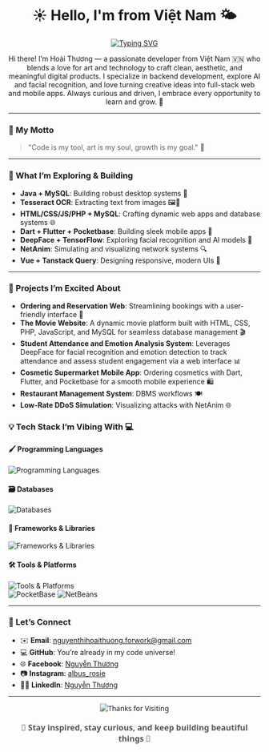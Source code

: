<div align="center">
  
# ☀️ Hello, I'm from Việt Nam 🌤️

[![Typing SVG](https://readme-typing-svg.herokuapp.com?font=Pacifico&size=40&pause=1000&color=F78DA7&center=true&vCenter=true&width=600&height=100&lines=🌷+Hoài+Thương's+Home+🌺;☀️Welcome+to+My+World!+✨)](https://git.io/typing-svg)

Hi there! I’m Hoài Thương — a passionate developer from Việt Nam 🇻🇳 who blends a love for art and technology to craft clean, aesthetic, and meaningful digital products. I specialize in backend development, explore AI and facial recognition, and love turning creative ideas into full-stack web and mobile apps. Always curious and driven, I embrace every opportunity to learn and grow. 🌱

</div>

---

### 🎯 My Motto
> "Code is my tool, art is my soul, growth is my goal." 🌱

---

### 🌱 What I’m Exploring & Building
- **Java + MySQL**: Building robust desktop systems 🍵
- **Tesseract OCR**: Extracting text from images 🖼️📜
- **HTML/CSS/JS/PHP + MySQL**: Crafting dynamic web apps and database systems 🌐
- **Dart + Flutter + Pocketbase**: Building sleek mobile apps 📱
- **DeepFace + TensorFlow**: Exploring facial recognition and AI models 🤖
- **NetAnim**: Simulating and visualizing network systems 🔍
- **Vue + Tanstack Query**: Designing responsive, modern UIs 🎨

---

### 🌷 Projects I’m Excited About
- **Ordering and Reservation Web**: Streamlining bookings with a user-friendly interface 📅
- **The Movie Website**: A dynamic movie platform built with HTML, CSS, PHP, JavaScript, and MySQL for seamless database management 🎬
- **Student Attendance and Emotion Analysis System**: Leverages DeepFace for facial recognition and emotion detection to track attendance and assess student engagement via a web interface 📊
- **Cosmetic Supermarket Mobile App**: Ordering cosmetics with Dart, Flutter, and Pocketbase for a smooth mobile experience 🛍️
- **Restaurant Management System**: DBMS workflows 🍽️
- **Low-Rate DDoS Simulation**: Visualizing attacks with NetAnim 🌐

### 💡 Tech Stack I’m Vibing With 💻

#### 🖌️ Programming Languages  
![Programming Languages](https://skillicons.dev/icons?i=c,cpp,cs,java,python,php,js,dart)

#### 🗃️ Databases  
![Databases](https://skillicons.dev/icons?i=mysql,sqlite,mongodb)

#### 🧩 Frameworks & Libraries  
![Frameworks & Libraries](https://skillicons.dev/icons?i=flutter,react,vue,bootstrap,tailwind,nodejs,express,flask,django,dotnet,tensorflow)

#### 🛠️ Tools & Platforms  
![Tools & Platforms](https://skillicons.dev/icons?i=git,github,postman,idea,eclipse,nginx,ubuntu,bash,figma)  
![PocketBase](https://img.shields.io/badge/PocketBase-3796EF?style=for-the-badge&logo=pocketbase&logoColor=white)
![NetBeans](https://img.shields.io/badge/NetBeans-1B6AC6?style=for-the-badge&logo=apache-netbeans&logoColor=white)

---

### 🤝 Let’s Connect
- ✉️ **Email**: [nguyenthihoaithuong.forwork@gmail.com](mailto:nguyenthihoaithuong.forwork@gmail.com)  
- 💻 **GitHub**: You’re already in my code universe!  
- 🌐 **Facebook**: [Nguyễn Thương](https://www.facebook.com/theshineofAlbus/)  
- 📷 **Instagram**: [albus_rosie](https://www.instagram.com/albus_rosie/)  
- 👩‍💼 **LinkedIn**: [Nguyễn Thương](https://www.linkedin.com/in/th%C6%B0%C6%A1ng-nguy%E1%BB%85n-071011360/)

---
<div align="center" style="font-family: 'Segoe UI', Tahoma, Geneva, Verdana, sans-serif;">
  <img 
    src="https://readme-typing-svg.herokuapp.com?font=Pacifico&size=30&pause=1000&color=F78DA7&center=true&vCenter=true&width=500&lines=Thanks+for+Visiting!;Happy+Coding!+✨🧋" 
    alt="Thanks for Visiting" 
    style="margin-bottom: 10px;"
  />
  <div style="font-size: 16px; color: #555; margin-top: 8px;">
    <strong>🌸 Stay inspired, stay curious, and keep building beautiful things 🌸</strong>
  </div>
</div>
